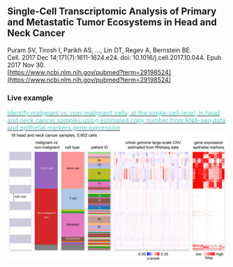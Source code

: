 ## Single-Cell Transcriptomic Analysis of Primary and Metastatic Tumor Ecosystems in Head and Neck Cancer
Puram SV, Tirosh I, Parikh AS, ..., Lin DT, Regev A, Bernstein BE.<br>
Cell. 2017 Dec 14;171(7):1611-1624.e24. doi: 10.1016/j.cell.2017.10.044. Epub 2017 Nov 30.<br>
[https://www.ncbi.nlm.nih.gov/pubmed?term=29198524](https://www.ncbi.nlm.nih.gov/pubmed?term=29198524)

### Live example
[<span style="color:#4ecdc4">Identify malignant vs. non-malignent cells, at the single-cell-level, in head and neck cancer samples using estimated copy number from RNA-seq data and epithelial markers gene expression </span>](https://singlecell.xenabrowser.net/heatmap/?columns=%5B%7B%22width%22%3A101%2C%22columnLabel%22%3A%22%22%2C%22fieldLabel%22%3A%22tumor%20vs.%20non-malignant%20cell%22%2C%22host%22%3A%22https%3A%2F%2Fsinglecellnew.xenahubs.net%22%2C%22name%22%3A%22HNSCC%2FGSE103322_cell_metadata.txt%22%2C%22fields%22%3A%22tumor%20vs.%20non-malignant%20cell%22%7D%2C%7B%22width%22%3A99%2C%22columnLabel%22%3A%22%22%2C%22fieldLabel%22%3A%22cell%20type%22%2C%22host%22%3A%22https%3A%2F%2Fsinglecellnew.xenahubs.net%22%2C%22name%22%3A%22HNSCC%2FGSE103322_cell_metadata.txt%22%2C%22fields%22%3A%22cell%20type%22%7D%2C%7B%22width%22%3A90%2C%22columnLabel%22%3A%22%22%2C%22fieldLabel%22%3A%22patient%22%2C%22host%22%3A%22https%3A%2F%2Fsinglecellnew.xenahubs.net%22%2C%22name%22%3A%22HNSCC%2FGSE103322_sample_metadata.txt%22%2C%22fields%22%3A%22patient%22%7D%2C%7B%22width%22%3A281%2C%22columnLabel%22%3A%22copy%20number%20-%20estimated%20large-scale%20CNV%20from%20RNAseq%20data%22%2C%22fieldLabel%22%3A%22chr1_60%2C%20chr1_130%2C%20chr1_200%2C%20chr1_270%2C%20chr1_340%2C%20chr1_410%2C%20chr1_480%2C%20chr1_550%2C%20chr1_620%2C%20chr1_690%2C%20chr1_760%2C%20chr1_830%2C%20chr1_900%2C%20chr1_970%2C%20chr1_1040%2C%20chr1_1110%2C%20chr1_1180%2C%20chr1_1250%2C%20chr1_1320%2C%20chr1_1390%2C%20chr1_1460%2C%20chr1_1530%2C%20chr1_1600%2C%20chr1_1670%2C%20chr1_1740%2C%20chr1_1810%2C%20chr1_1880%2C%20chr1_1950%2C%20chr2_10%2C%20chr2_80%2C%20chr2_150%2C%20chr2_220%2C%20chr2_290%2C%20chr2_360%2C%20chr2_430%2C%20chr2_500%2C%20chr2_570%2C%20chr2_640%2C%20chr2_710%2C%20chr2_780%2C%20chr2_850%2C%20chr2_920%2C%20chr2_990%2C%20chr2_1060%2C%20chr2_1130%2C%20chr2_1200%2C%20chr3_60%2C%20chr3_130%2C%20chr3_200%2C%20chr3_270%2C%20chr3_340%2C%20chr3_410%2C%20chr3_480%2C%20chr3_550%2C%20chr3_620%2C%20chr3_690%2C%20chr3_760%2C%20chr3_830%2C%20chr3_900%2C%20chr3_970%2C%20chr3_1040%2C%20chr4_50%2C%20chr4_120%2C%20chr4_190%2C%20chr4_260%2C%20chr4_330%2C%20chr4_400%2C%20chr4_470%2C%20chr4_540%2C%20chr4_610%2C%20chr5_0%2C%20chr5_70%2C%20chr11_520%2C%20chr11_590%2C%20chr11_660%2C%20chr11_730%2C%20chr11_800%2C%20chr11_870%2C%20chr11_940%2C%20chr11_1010%2C%20chr11_1080%2C%20chr11_1150%2C%20chr11_1220%2C%20chr12_60%2C%20chr12_130%2C%20chr12_200%2C%20chr12_270%2C%20chr12_340%2C%20chr12_410%2C%20chr12_480%2C%20chr12_550%2C%20chr12_620%2C%20chr12_690%2C%20chr12_760%2C%20chr12_830%2C%20chr12_900%2C%20chr13_10%2C%20chr13_80%2C%20chr13_150%2C%20chr13_220%2C%20chr13_290%2C%20chr14_40%2C%20chr14_110%2C%20chr14_180%2C%20chr14_250%2C%20chr14_320%2C%20chr14_390%2C%20chr14_460%2C%20chr14_530%2C%20chr14_600%2C%20chr15_40%2C%20chr15_110%2C%20chr15_180%2C%20chr15_250%2C%20chr15_320%2C%20chr15_390%2C%20chr15_460%2C%20chr15_530%2C%20chr16_20%2C%20chr16_90%2C%20chr16_160%2C%20chr16_230%2C%20chr16_300%2C%20chr16_370%2C%20chr16_440%2C%20chr16_510%2C%20chr16_580%2C%20chr16_650%2C%20chr16_720%2C%20chr17_50%2C%20chr17_120%2C%20chr17_190%2C%20chr17_260%2C%20chr17_330%2C%20chr17_470%2C%20chr17_540%2C%20chr17_610%2C%20chr17_680%2C%20chr17_750%2C%20chr17_820%2C%20chr17_890%2C%20chr17_960%2C%20chr17_1030%2C%20chr17_1100%2C%20chr18_40%2C%20chr18_110%2C%20chr18_180%2C%20chr19_50%2C%20chr19_120%2C%20chr19_190%2C%20chr19_260%2C%20chr19_330%2C%20chr19_400%2C%20chr19_470%2C%20chr19_540%2C%20chr19_610%2C%20chr19_680%2C%20chr19_750%2C%20chr19_820%2C%20chr19_890%2C%20chr19_960%2C%20chr19_1030%2C%20chr19_1100%2C%20chr19_1170%2C%20chr19_1240%2C%20chr19_1310%2C%20chr20_0%2C%20chr20_70%2C%20chr20_140%2C%20chr20_210%2C%20chr20_280%2C%20chr20_350%2C%20chr20_420%2C%20chr21_0%2C%20chr21_70%2C%20chr21_140%2C%20chr22_40%2C%20chr22_110%2C%20chr22_180%2C%20chr22_250%2C%20chr22_320%2C%20chrX_10%2C%20chrX_80%2C%20chrX_150%2C%20chrX_220%2C%20chrX_290%2C%20chrX_360%2C%20chrX_430%2C%20chrX_500%2C%20chrX_570%2C%20chrX_640%2C%20chrX_710%2C%20chrX_780%22%2C%22host%22%3A%22https%3A%2F%2Fsinglecellnew.xenahubs.net%22%2C%22name%22%3A%22HNSCC%2Fcnv.txt%22%2C%22fields%22%3A%22chr1_60%20chr1_130%20chr1_200%20chr1_270%20chr1_340%20chr1_410%20chr1_480%20chr1_550%20chr1_620%20chr1_690%20chr1_760%20chr1_830%20chr1_900%20chr1_970%20chr1_1040%20chr1_1110%20chr1_1180%20chr1_1250%20chr1_1320%20chr1_1390%20chr1_1460%20chr1_1530%20chr1_1600%20chr1_1670%20chr1_1740%20chr1_1810%20chr1_1880%20chr1_1950%20chr2_10%20chr2_80%20chr2_150%20chr2_220%20chr2_290%20chr2_360%20chr2_430%20chr2_500%20chr2_570%20chr2_640%20chr2_710%20chr2_780%20chr2_850%20chr2_920%20chr2_990%20chr2_1060%20chr2_1130%20chr2_1200%20chr3_60%20chr3_130%20chr3_200%20chr3_270%20chr3_340%20chr3_410%20chr3_480%20chr3_550%20chr3_620%20chr3_690%20chr3_760%20chr3_830%20chr3_900%20chr3_970%20chr3_1040%20chr4_50%20chr4_120%20chr4_190%20chr4_260%20chr4_330%20chr4_400%20chr4_470%20chr4_540%20chr4_610%20chr5_0%20chr5_70%20chr11_520%20chr11_590%20chr11_660%20chr11_730%20chr11_800%20chr11_870%20chr11_940%20chr11_1010%20chr11_1080%20chr11_1150%20chr11_1220%20chr12_60%20chr12_130%20chr12_200%20chr12_270%20chr12_340%20chr12_410%20chr12_480%20chr12_550%20chr12_620%20chr12_690%20chr12_760%20chr12_830%20chr12_900%20chr13_10%20chr13_80%20chr13_150%20chr13_220%20chr13_290%20chr14_40%20chr14_110%20chr14_180%20chr14_250%20chr14_320%20chr14_390%20chr14_460%20chr14_530%20chr14_600%20chr15_40%20chr15_110%20chr15_180%20chr15_250%20chr15_320%20chr15_390%20chr15_460%20chr15_530%20chr16_20%20chr16_90%20chr16_160%20chr16_230%20chr16_300%20chr16_370%20chr16_440%20chr16_510%20chr16_580%20chr16_650%20chr16_720%20chr17_50%20chr17_120%20chr17_190%20chr17_260%20chr17_330%20chr17_470%20chr17_540%20chr17_610%20chr17_680%20chr17_750%20chr17_820%20chr17_890%20chr17_960%20chr17_1030%20chr17_1100%20chr18_40%20chr18_110%20chr18_180%20chr19_50%20chr19_120%20chr19_190%20chr19_260%20chr19_330%20chr19_400%20chr19_470%20chr19_540%20chr19_610%20chr19_680%20chr19_750%20chr19_820%20chr19_890%20chr19_960%20chr19_1030%20chr19_1100%20chr19_1170%20chr19_1240%20chr19_1310%20chr20_0%20chr20_70%20chr20_140%20chr20_210%20chr20_280%20chr20_350%20chr20_420%20chr21_0%20chr21_70%20chr21_140%20chr22_40%20chr22_110%20chr22_180%20chr22_250%20chr22_320%20chrX_10%20chrX_80%20chrX_150%20chrX_220%20chrX_290%20chrX_360%20chrX_430%20chrX_500%20chrX_570%20chrX_640%20chrX_710%20chrX_780%22%7D%2C%7B%22width%22%3A136%2C%22columnLabel%22%3A%22single%20cell%20RNAseq%20gene%20expression%20-%20RSEM%20TPM%22%2C%22fieldLabel%22%3A%22KRT14%2C%20KRT17%2C%20KRT6A%2C%20KRT5%2C%20KRT19%2C%20KRT8%2C%20KRT16%2C%20KRT6B%2C%20KRT15%2C%20KRT6C%2C%20SFN%2C%20EPCAM%22%2C%22host%22%3A%22https%3A%2F%2Fsinglecellnew.xenahubs.net%22%2C%22name%22%3A%22HNSCC%2FGSE103322_HNSCC_exp.txt%22%2C%22fields%22%3A%22KRT14%20KRT17%20KRT6A%20KRT5%20KRT19%20KRT8%20KRT16%20KRT6B%20KRT15%20KRT6C%20SFN%20EPCAM%22%7D%5D&heatmap=%7B%22showWelcome%22%3Afalse%2C%22mode%22%3A%22heatmap%22%7D)
<br>
<a href="https://singlecell.xenabrowser.net/heatmap/?columns=%5B%7B%22width%22%3A101%2C%22columnLabel%22%3A%22%22%2C%22fieldLabel%22%3A%22tumor%20vs.%20non-malignant%20cell%22%2C%22host%22%3A%22https%3A%2F%2Fsinglecellnew.xenahubs.net%22%2C%22name%22%3A%22HNSCC%2FGSE103322_cell_metadata.txt%22%2C%22fields%22%3A%22tumor%20vs.%20non-malignant%20cell%22%7D%2C%7B%22width%22%3A99%2C%22columnLabel%22%3A%22%22%2C%22fieldLabel%22%3A%22cell%20type%22%2C%22host%22%3A%22https%3A%2F%2Fsinglecellnew.xenahubs.net%22%2C%22name%22%3A%22HNSCC%2FGSE103322_cell_metadata.txt%22%2C%22fields%22%3A%22cell%20type%22%7D%2C%7B%22width%22%3A90%2C%22columnLabel%22%3A%22%22%2C%22fieldLabel%22%3A%22patient%22%2C%22host%22%3A%22https%3A%2F%2Fsinglecellnew.xenahubs.net%22%2C%22name%22%3A%22HNSCC%2FGSE103322_sample_metadata.txt%22%2C%22fields%22%3A%22patient%22%7D%2C%7B%22width%22%3A281%2C%22columnLabel%22%3A%22copy%20number%20-%20estimated%20large-scale%20CNV%20from%20RNAseq%20data%22%2C%22fieldLabel%22%3A%22chr1_60%2C%20chr1_130%2C%20chr1_200%2C%20chr1_270%2C%20chr1_340%2C%20chr1_410%2C%20chr1_480%2C%20chr1_550%2C%20chr1_620%2C%20chr1_690%2C%20chr1_760%2C%20chr1_830%2C%20chr1_900%2C%20chr1_970%2C%20chr1_1040%2C%20chr1_1110%2C%20chr1_1180%2C%20chr1_1250%2C%20chr1_1320%2C%20chr1_1390%2C%20chr1_1460%2C%20chr1_1530%2C%20chr1_1600%2C%20chr1_1670%2C%20chr1_1740%2C%20chr1_1810%2C%20chr1_1880%2C%20chr1_1950%2C%20chr2_10%2C%20chr2_80%2C%20chr2_150%2C%20chr2_220%2C%20chr2_290%2C%20chr2_360%2C%20chr2_430%2C%20chr2_500%2C%20chr2_570%2C%20chr2_640%2C%20chr2_710%2C%20chr2_780%2C%20chr2_850%2C%20chr2_920%2C%20chr2_990%2C%20chr2_1060%2C%20chr2_1130%2C%20chr2_1200%2C%20chr3_60%2C%20chr3_130%2C%20chr3_200%2C%20chr3_270%2C%20chr3_340%2C%20chr3_410%2C%20chr3_480%2C%20chr3_550%2C%20chr3_620%2C%20chr3_690%2C%20chr3_760%2C%20chr3_830%2C%20chr3_900%2C%20chr3_970%2C%20chr3_1040%2C%20chr4_50%2C%20chr4_120%2C%20chr4_190%2C%20chr4_260%2C%20chr4_330%2C%20chr4_400%2C%20chr4_470%2C%20chr4_540%2C%20chr4_610%2C%20chr5_0%2C%20chr5_70%2C%20chr11_520%2C%20chr11_590%2C%20chr11_660%2C%20chr11_730%2C%20chr11_800%2C%20chr11_870%2C%20chr11_940%2C%20chr11_1010%2C%20chr11_1080%2C%20chr11_1150%2C%20chr11_1220%2C%20chr12_60%2C%20chr12_130%2C%20chr12_200%2C%20chr12_270%2C%20chr12_340%2C%20chr12_410%2C%20chr12_480%2C%20chr12_550%2C%20chr12_620%2C%20chr12_690%2C%20chr12_760%2C%20chr12_830%2C%20chr12_900%2C%20chr13_10%2C%20chr13_80%2C%20chr13_150%2C%20chr13_220%2C%20chr13_290%2C%20chr14_40%2C%20chr14_110%2C%20chr14_180%2C%20chr14_250%2C%20chr14_320%2C%20chr14_390%2C%20chr14_460%2C%20chr14_530%2C%20chr14_600%2C%20chr15_40%2C%20chr15_110%2C%20chr15_180%2C%20chr15_250%2C%20chr15_320%2C%20chr15_390%2C%20chr15_460%2C%20chr15_530%2C%20chr16_20%2C%20chr16_90%2C%20chr16_160%2C%20chr16_230%2C%20chr16_300%2C%20chr16_370%2C%20chr16_440%2C%20chr16_510%2C%20chr16_580%2C%20chr16_650%2C%20chr16_720%2C%20chr17_50%2C%20chr17_120%2C%20chr17_190%2C%20chr17_260%2C%20chr17_330%2C%20chr17_470%2C%20chr17_540%2C%20chr17_610%2C%20chr17_680%2C%20chr17_750%2C%20chr17_820%2C%20chr17_890%2C%20chr17_960%2C%20chr17_1030%2C%20chr17_1100%2C%20chr18_40%2C%20chr18_110%2C%20chr18_180%2C%20chr19_50%2C%20chr19_120%2C%20chr19_190%2C%20chr19_260%2C%20chr19_330%2C%20chr19_400%2C%20chr19_470%2C%20chr19_540%2C%20chr19_610%2C%20chr19_680%2C%20chr19_750%2C%20chr19_820%2C%20chr19_890%2C%20chr19_960%2C%20chr19_1030%2C%20chr19_1100%2C%20chr19_1170%2C%20chr19_1240%2C%20chr19_1310%2C%20chr20_0%2C%20chr20_70%2C%20chr20_140%2C%20chr20_210%2C%20chr20_280%2C%20chr20_350%2C%20chr20_420%2C%20chr21_0%2C%20chr21_70%2C%20chr21_140%2C%20chr22_40%2C%20chr22_110%2C%20chr22_180%2C%20chr22_250%2C%20chr22_320%2C%20chrX_10%2C%20chrX_80%2C%20chrX_150%2C%20chrX_220%2C%20chrX_290%2C%20chrX_360%2C%20chrX_430%2C%20chrX_500%2C%20chrX_570%2C%20chrX_640%2C%20chrX_710%2C%20chrX_780%22%2C%22host%22%3A%22https%3A%2F%2Fsinglecellnew.xenahubs.net%22%2C%22name%22%3A%22HNSCC%2Fcnv.txt%22%2C%22fields%22%3A%22chr1_60%20chr1_130%20chr1_200%20chr1_270%20chr1_340%20chr1_410%20chr1_480%20chr1_550%20chr1_620%20chr1_690%20chr1_760%20chr1_830%20chr1_900%20chr1_970%20chr1_1040%20chr1_1110%20chr1_1180%20chr1_1250%20chr1_1320%20chr1_1390%20chr1_1460%20chr1_1530%20chr1_1600%20chr1_1670%20chr1_1740%20chr1_1810%20chr1_1880%20chr1_1950%20chr2_10%20chr2_80%20chr2_150%20chr2_220%20chr2_290%20chr2_360%20chr2_430%20chr2_500%20chr2_570%20chr2_640%20chr2_710%20chr2_780%20chr2_850%20chr2_920%20chr2_990%20chr2_1060%20chr2_1130%20chr2_1200%20chr3_60%20chr3_130%20chr3_200%20chr3_270%20chr3_340%20chr3_410%20chr3_480%20chr3_550%20chr3_620%20chr3_690%20chr3_760%20chr3_830%20chr3_900%20chr3_970%20chr3_1040%20chr4_50%20chr4_120%20chr4_190%20chr4_260%20chr4_330%20chr4_400%20chr4_470%20chr4_540%20chr4_610%20chr5_0%20chr5_70%20chr11_520%20chr11_590%20chr11_660%20chr11_730%20chr11_800%20chr11_870%20chr11_940%20chr11_1010%20chr11_1080%20chr11_1150%20chr11_1220%20chr12_60%20chr12_130%20chr12_200%20chr12_270%20chr12_340%20chr12_410%20chr12_480%20chr12_550%20chr12_620%20chr12_690%20chr12_760%20chr12_830%20chr12_900%20chr13_10%20chr13_80%20chr13_150%20chr13_220%20chr13_290%20chr14_40%20chr14_110%20chr14_180%20chr14_250%20chr14_320%20chr14_390%20chr14_460%20chr14_530%20chr14_600%20chr15_40%20chr15_110%20chr15_180%20chr15_250%20chr15_320%20chr15_390%20chr15_460%20chr15_530%20chr16_20%20chr16_90%20chr16_160%20chr16_230%20chr16_300%20chr16_370%20chr16_440%20chr16_510%20chr16_580%20chr16_650%20chr16_720%20chr17_50%20chr17_120%20chr17_190%20chr17_260%20chr17_330%20chr17_470%20chr17_540%20chr17_610%20chr17_680%20chr17_750%20chr17_820%20chr17_890%20chr17_960%20chr17_1030%20chr17_1100%20chr18_40%20chr18_110%20chr18_180%20chr19_50%20chr19_120%20chr19_190%20chr19_260%20chr19_330%20chr19_400%20chr19_470%20chr19_540%20chr19_610%20chr19_680%20chr19_750%20chr19_820%20chr19_890%20chr19_960%20chr19_1030%20chr19_1100%20chr19_1170%20chr19_1240%20chr19_1310%20chr20_0%20chr20_70%20chr20_140%20chr20_210%20chr20_280%20chr20_350%20chr20_420%20chr21_0%20chr21_70%20chr21_140%20chr22_40%20chr22_110%20chr22_180%20chr22_250%20chr22_320%20chrX_10%20chrX_80%20chrX_150%20chrX_220%20chrX_290%20chrX_360%20chrX_430%20chrX_500%20chrX_570%20chrX_640%20chrX_710%20chrX_780%22%7D%2C%7B%22width%22%3A136%2C%22columnLabel%22%3A%22single%20cell%20RNAseq%20gene%20expression%20-%20RSEM%20TPM%22%2C%22fieldLabel%22%3A%22KRT14%2C%20KRT17%2C%20KRT6A%2C%20KRT5%2C%20KRT19%2C%20KRT8%2C%20KRT16%2C%20KRT6B%2C%20KRT15%2C%20KRT6C%2C%20SFN%2C%20EPCAM%22%2C%22host%22%3A%22https%3A%2F%2Fsinglecellnew.xenahubs.net%22%2C%22name%22%3A%22HNSCC%2FGSE103322_HNSCC_exp.txt%22%2C%22fields%22%3A%22KRT14%20KRT17%20KRT6A%20KRT5%20KRT19%20KRT8%20KRT16%20KRT6B%20KRT15%20KRT6C%20SFN%20EPCAM%22%7D%5D&heatmap=%7B%22showWelcome%22%3Afalse%2C%22mode%22%3A%22heatmap%22%7D"><img src="https://github.com/ucscXena/cohortMetaData/raw/master/cohort_Head%20and%20Neck%20Cancer%20(Puram%202017)/cnv.png" width="800px">
